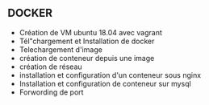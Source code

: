 ## DOCKER ##
- Création de VM ubuntu 18.04 avec vagrant
- Tél"chargement et Installation de docker
- Telechargement d'image 
- création de conteneur depuis une image
- création de réseau 
- installation et configuration d'un conteneur sous nginx
- Installation et configuration de conteneur sur mysql
- Forwording de port